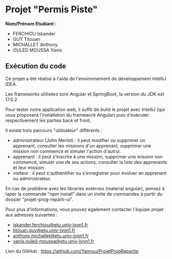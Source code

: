 # Projet "Permis Piste"

**Nom/Prénom Etudiant :**

- FERCHIOU Iskander
- GUY Titouan
- MICHALLET Anthony
- OULED MOUSSA Yanis

## Exécution du code

Ce projet a été réalisé à l'aide de l'environnement de développement IntelliJ IDEA.

Les frameworks utilisées sont Angular et SpringBoot, la version du JDK est 17.0.2

Pour tester notre application web, il suffit de build le projet avec IntelliJ (qui vous proposera l'installation du framework Angular)
puis d'exécuter respectivement les parties back et front. 

Il existe trois parcours "utilisateur" différents :
- administrateur (John Merlot) : il peut modifier ou supprimer un apprenant, consulter les missions d'un apprenant, supprimer une mission non commencé et simuler l'action d'autrui. 
- apprenant : il peut s'inscrire à une mission, supprimer une mission non commencé, simuler une de ses actions, consulter la liste des apprenants et leur mission.  
- visiteur : il peut s'authentifier ou s'enregistrer pour évoluer en apprenant ou administrateur.

En cas de problème avec les libraries externes (material angular), pensez à taper la commande "npm install" dans un invite de commandes
à partir du dossier "projet-prog-reparti-ui".

Pour plus d'informations, vous pouvez également contacter l'équipe projet aux adresses suivantes :
- iskander.ferchiou@etu.univ-lyon1.fr
- titouan.guy@etu.univ-lyon1.fr
- anthony.michallet@etu.univ-lyon1.fr
- yanis.ouled-moussa@etu.univ-lyon1.fr

Lien du GitHub : https://github.com/Yaimuu/ProjetProgRepartie